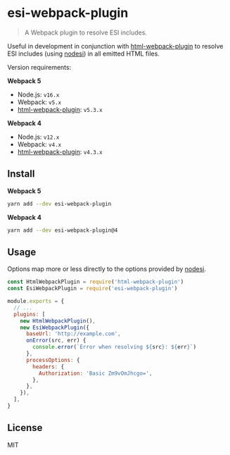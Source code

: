 # esi-webpack-plugin

> A Webpack plugin to resolve ESI includes.

Useful in development in conjunction with [html-webpack-plugin](https://github.com/jantimon/html-webpack-plugin) to resolve ESI includes (using [nodesi](https://github.com/Schibsted-Tech-Polska/nodesi)) in all emitted HTML files.

Version requirements:

**Webpack 5**

- Node.js: `v16.x`
- Webpack: `v5.x`
- [html-webpack-plugin](https://github.com/jantimon/html-webpack-plugin): `v5.3.x`

**Webpack 4**

- Node.js: `v12.x`
- Webpack: `v4.x`
- [html-webpack-plugin](https://github.com/jantimon/html-webpack-plugin): `v4.3.x`

## Install

**Webpack 5**

```sh
yarn add --dev esi-webpack-plugin
```

**Webpack 4**

```sh
yarn add --dev esi-webpack-plugin@4
```

## Usage

Options map more or less directly to the options provided by
[nodesi](https://github.com/Schibsted-Tech-Polska/nodesi).

```js
const HtmlWebpackPlugin = require('html-webpack-plugin')
const EsiWebpackPlugin = require('esi-webpack-plugin')

module.exports = {
  // ...
  plugins: [
    new HtmlWebpackPlugin(),
    new EsiWebpackPlugin({
      baseUrl: 'http://example.com',
      onError(src, err) {
        console.error(`Error when resolving ${src}: ${err}`)
      },
      processOptions: {
        headers: {
          Authorization: 'Basic Zm9vOmJhcgo=',
        },
      },
    }),
  ],
}
```

## License

MIT
